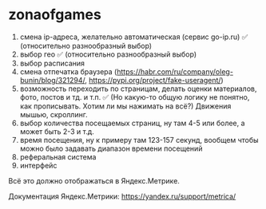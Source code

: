 # zonaofgames
1) смена ip-адреса, желательно автоматическая (сервис go-ip.ru) ✅ (относительно разнообразный выбор)
2) выбор гео ✅ (относительно разнообразный выбор)
3) выбор расписания
4) смена отпечатка браузера (https://habr.com/ru/company/oleg-bunin/blog/321294/, https://pypi.org/project/fake-useragent/)
5) возможность переходить по страницам, делать оценки материалов, фото, постов и тд. и т.п. ✅ (Но какую-то общую логику не понятно, как прописывать. Хотим ли мы нажимать на всё?) Движения мышью, скроллинг.
6) выбор количества посещаемых страниц, ну там 4-5 или более, а может быть 2-3 и т.д.
7) время посещения, ну к примеру там 123-157 секунд, вообщем чтобы можно было задавать диапазон времени посещений
8) реферальная система
9) интерфейс 

Всё это должно отображаться в Яндекс.Метрике.

Документация Яндекс.Метрики: https://yandex.ru/support/metrica/

